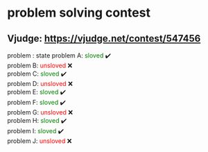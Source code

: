 # problem solving contest
## Vjudge: https://vjudge.net/contest/547456

problem  : state
problem A: <span style='color: green;'>sloved</span> :heavy_check_mark: <br>
problem B: <span style='color: red;'>unsloved</span> :x: <br>
problem C: <span style='color: green;'>sloved</span> :heavy_check_mark: <br>
problem D: <span style='color: red;'>unsloved</span> :x: <br>
problem E: <span style='color: green;'>sloved</span> :heavy_check_mark: <br>
problem F: <span style='color: green;'>sloved</span> :heavy_check_mark: <br>
problem G: <span style='color: red;'>unsloved</span> :x: <br>
problem H: <span style='color: green;'>sloved</span> :heavy_check_mark: <br>
problem I: <span style='color: green;'>sloved</span> :heavy_check_mark: <br>
problem J: <span style='color: red;'>unsloved</span> :x: <br>